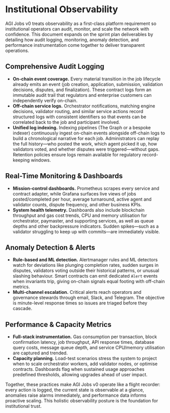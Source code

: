 # Institutional Observability

AGI Jobs v0 treats observability as a first-class platform requirement so institutional operators can audit, monitor, and scale the network with confidence. This document expands on the sprint plan deliverables by detailing how audit logging, monitoring, anomaly detection, and performance instrumentation come together to deliver transparent operations.

## Comprehensive Audit Logging

* **On-chain event coverage.** Every material transition in the job lifecycle already emits an event (job creation, application, submission, validation decisions, disputes, and finalization). These contract logs form an immutable audit trail that regulators and enterprise customers can independently verify on-chain.
* **Off-chain service logs.** Orchestrator notifications, matching engine decisions, validator routing, and similar service actions record structured logs with consistent identifiers so that events can be correlated back to the job and participant involved.
* **Unified log indexing.** Indexing pipelines (The Graph or a bespoke indexer) continuously ingest on-chain events alongside off-chain logs to build a chronological narrative for each job. Administrators can replay the full history—who posted the work, which agent picked it up, how validators voted, and whether disputes were triggered—without gaps. Retention policies ensure logs remain available for regulatory record-keeping windows.

## Real-Time Monitoring & Dashboards

* **Mission-control dashboards.** Prometheus scrapes every service and contract adapter, while Grafana surfaces live views of jobs posted/completed per hour, average turnaround, active agent and validator counts, dispute frequency, and other business KPIs.
* **System health telemetry.** Dashboards also include blockchain throughput and gas cost trends, CPU and memory utilisation for orchestrator, paymaster, and supporting services, as well as queue depths and other backpressure indicators. Sudden spikes—such as a validator struggling to keep up with commits—are immediately visible.

## Anomaly Detection & Alerts

* **Rule-based and ML detection.** Alertmanager rules and ML detectors watch for deviations like plunging completion rates, sudden surges in disputes, validators voting outside their historical patterns, or unusual slashing behaviour. Smart contracts can emit dedicated `Alert` events when invariants trip, giving on-chain signals equal footing with off-chain metrics.
* **Multi-channel escalation.** Critical alerts reach operators and governance stewards through email, Slack, and Telegram. The objective is minute-level response times so issues are triaged before they cascade.

## Performance & Capacity Metrics

* **Full-stack instrumentation.** Gas consumption per transaction, block confirmation latency, job throughput, API response times, database query costs, message queue depth, and service CPU/memory utilisation are captured and trended.
* **Capacity planning.** Load-test scenarios stress the system to project when to scale orchestrator workers, add validator nodes, or optimise contracts. Dashboards flag when sustained usage approaches predefined thresholds, allowing upgrades ahead of user impact.

Together, these practices make AGI Jobs v0 operate like a flight recorder: every action is logged, the current state is observable at a glance, anomalies raise alarms immediately, and performance data informs proactive scaling. This holistic observability posture is the foundation for institutional trust.
